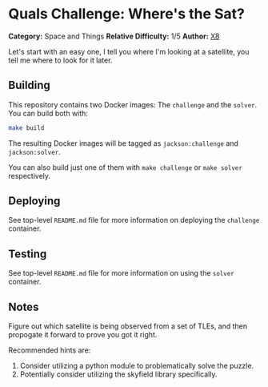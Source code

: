 # Quals Challenge: Where's the Sat? #

**Category:** Space and Things
**Relative Difficulty:** 1/5
**Author:** [X8](https://x8llc.com/)

Let's start with an easy one, I tell you where I'm looking at a satellite,
you tell me where to look for it later.


## Building ##

This repository contains two Docker images: The `challenge` and the `solver`.
You can build both with:

```sh
make build
```

The resulting Docker images will be tagged as `jackson:challenge` and
`jackson:solver`.

You can also build just one of them with `make challenge` or `make solver`
respectively.


## Deploying ##

See top-level `README.md` file for more information on deploying the
`challenge` container.


## Testing ##

See top-level `README.md` file for more information on using the `solver`
container.


## Notes ##

Figure out which satellite is being observed from a set of TLEs, and then
propogate it forward to prove you got it right.

Recommended hints are:

1. Consider utilizing a python module to problematically solve the puzzle.
2. Potentially consider utilizing the skyfield library specifically.

